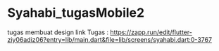 # Syahabi_tugasMobile2
tugas membuat design
link Tugas : https://zapp.run/edit/flutter-ziy06adiz06?entry=lib/main.dart&file=lib/screens/syahabi.dart:0-3767
